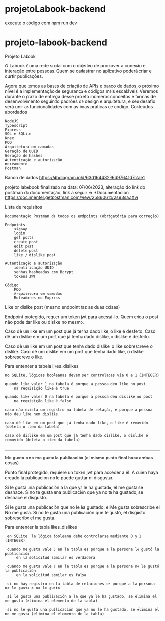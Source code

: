 # projetoLabook-backend

execute o código com npm run dev

# projeto-labook-backend


Projeto Labook

O Labook é uma rede social com o objetivo de promover a conexão e interação entre pessoas. Quem se cadastrar no aplicativo poderá criar e curtir publicações.

Agora que temos as bases de criação de APIs e banco de dados, o próximo nível é a implementação de segurança e códigos mais escaláveis. Veremos durante o prazo de entrega desse projeto inúmeros conceitos e formas de desenvolvimento seguindo padrões de design e arquitetura, e seu desafio será unir as funcionalidades com as boas práticas de código.
Conteúdos abordados

    NodeJS
    Typescript
    Express
    SQL e SQLite
    Knex
    POO
    Arquitetura em camadas
    Geração de UUID
    Geração de hashes
    Autenticação e autorização
    Roteamento
    Postman

Banco de dados
https://dbdiagram.io/d/63d16443296d97641d7c1ae1

projeto labebook finalizado na data: 07/06/2023, alteração do link do postman da documentação, link a seguir =>
*Documentacion
https://documenter.getpostman.com/view/25860614/2s93saZXvi



Lista de requisitos

    Documentação Postman de todos os endpoints (obrigatória para correção)

    Endpoints
        signup
        login
        get posts
        create post
        edit post
        delete post
        like / dislike post

    Autenticação e autorização
        identificação UUID
        senhas hasheadas com Bcrypt
        tokens JWT

    Código
        POO
        Arquitetura em camadas
        Roteadores no Express
        

Like or dislike post (mesmo endpoint faz as duas coisas)

Endpoint protegido, requer um token jwt para acessá-lo.
Quem criou o post não pode dar like ou dislike no mesmo.

Caso dê um like em um post que já tenha dado like, o like é desfeito.
Caso dê um dislike em um post que já tenha dado dislike, o dislike é desfeito.

Caso dê um like em um post que tenha dado dislike, o like sobrescreve o dislike.
Caso dê um dislike em um post que tenha dado like, o dislike sobrescreve o like.

Para entender a tabela likes_dislikes

    no SQLite, lógicas booleanas devem ser controladas via 0 e 1 (INTEGER)

    quando like valer 1 na tabela é porque a pessoa deu like no post
        na requisição like é true

    quando like valer 0 na tabela é porque a pessoa deu dislike no post
        na requisição like é false

    caso não exista um registro na tabela de relação, é porque a pessoa não deu like nem dislike

    caso dê like em um post que já tenha dado like, o like é removido (deleta o item da tabela)

    caso dê dislike em um post que já tenha dado dislike, o dislike é removido (deleta o item da tabela)
    
    _______________________________________________________________________________________________________
Me gusta o no me gusta la publicación (el mismo punto final hace ambas cosas)

Punto final protegido, requiere un token jwt para acceder a él.
A quien haya creado la publicación no le puede gustar ni disgustar.

Si le gusta una publicación a la que ya le ha gustado, el me gusta se deshace.
Si no te gusta una publicación que ya no te ha gustado, se deshace el disgusto.

Si le gusta una publicación que no le ha gustado, el Me gusta sobrescribe el No me gusta.
Si no te gusta una publicación que te gustó, el disgusto sobrescribe el me gusta.

Para entender la tabla likes_dislikes

     en SQLite, la lógica booleana debe controlarse mediante 0 y 1 (INTEGER)

     cuando me gusta vale 1 en la tabla es porque a la persona le gustó la publicación
         en la solicitud similar es verdadera

     cuando me gusta vale 0 en la tabla es porque a la persona no le gustó la publicación
         en la solicitud similar es falsa

     si no hay registro en la tabla de relaciones es porque a la persona no le gusto o no le gusto

     si le gusta una publicación a la que ya le ha gustado, se elimina el me gusta (elimina el elemento de la tabla)

     si no le gusta una publicación que ya no le ha gustado, se elimina el no me gusta (elimina el elemento de la tabla)
